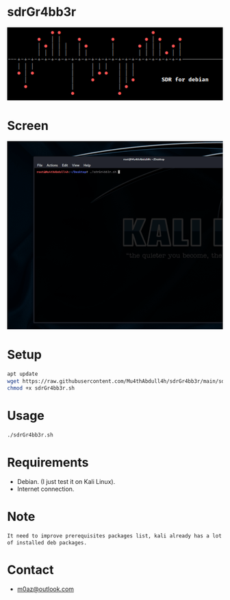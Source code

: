 # sdrGr4bb3r

[![N|Solid](https://github.com/Mu4thAbdull4h/sdrGr4bb3r/raw/main/ascii.png)](https://nodesource.com/products/nsolid)

# Screen 
![Alt Text](https://github.com/Mu4thAbdull4h/sdrGr4bb3r/raw/main/screen.gif)

# Setup 
```sh
apt update
wget https://raw.githubusercontent.com/Mu4thAbdull4h/sdrGr4bb3r/main/sdrGr4bb3r.sh
chmod +x sdrGr4bb3r.sh
```
# Usage 
```sh
./sdrGr4bb3r.sh 
```
# Requirements
 * Debian. (I just test it on Kali Linux).
 * Internet connection.

# Note 
```
It need to improve prerequisites packages list, kali already has a lot of installed deb packages.
```

# Contact 
  * m0az@outlook.com

